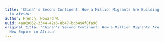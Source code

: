 ```yaml
---
title: 'China''s Second Continent: How a Million Migrants Are Building a New Empire
  in Africa'
author: French, Howard W.
uuid: 4aa09062-3344-42a6-8b47-bdb494f8fa96
original_title: 'China''s Second Continent: How a Million Migrants Are Building a
  New Empire in Africa'
---
```


